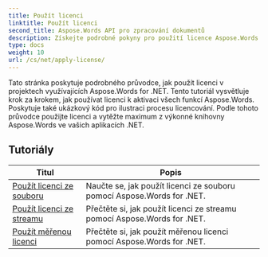 ```yaml
---
title: Použít licenci
linktitle: Použít licenci
second_title: Aspose.Words API pro zpracování dokumentů
description: Získejte podrobné pokyny pro použití licence Aspose.Words ve vašich projektech .NET. Postupujte podle kroků pro povolení plné funkčnosti knihovny Aspose.Words.
type: docs
weight: 10
url: /cs/net/apply-license/
---
```


Tato stránka poskytuje podrobného průvodce, jak použít licenci v projektech využívajících Aspose.Words for .NET. Tento tutoriál vysvětluje krok za krokem, jak používat licenci k aktivaci všech funkcí Aspose.Words. Poskytuje také ukázkový kód pro ilustraci procesu licencování. Podle tohoto průvodce použijte licenci a vytěžte maximum z výkonné knihovny Aspose.Words ve vašich aplikacích .NET.

 ## Tutoriály
| Titul | Popis |
| --- | --- |
| [Použít licenci ze souboru](./apply-license-from-file/) | Naučte se, jak použít licenci ze souboru pomocí Aspose.Words for .NET.|
| [Použít licenci ze streamu](./apply-license-from-stream/) | Přečtěte si, jak použít licenci ze streamu pomocí Aspose.Words for .NET.|
| [Použít měřenou licenci](./apply-metered-license/) | Přečtěte si, jak použít měřenou licenci pomocí Aspose.Words for .NET. |
